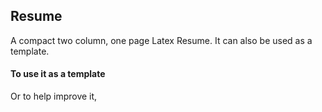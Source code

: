 ## Resume

A compact two column, one page Latex Resume. It can also be used as a template. 

#### To use it as a template

Or to help improve it,

